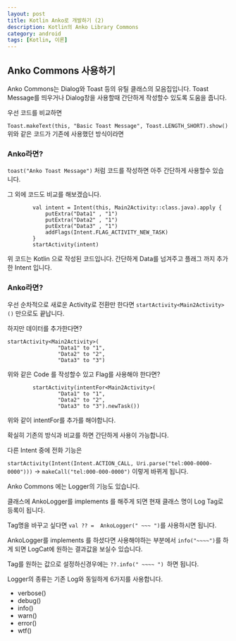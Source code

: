 ```yaml
---
layout: post
title: Kotlin Anko로 개발하기 (2)
description: Kotlin의 Anko Library Commons
category: android
tags: [Kotlin, 이론]
---
```


## Anko Commons 사용하기

Anko Commons는
Dialog와 Toast 등의 유틸 클래스의 모음집입니다. Toast Message를 띄우거나 Dialog창을 사용할때 간단하게 작성할수 있도록 도움을 줍니다.

우선 코드를 비교하면

`Toast.makeText(this, "Basic Toast Message", Toast.LENGTH_SHORT).show()`
위와 같은 코드가 기존에 사용했던 방식이라면

### Anko라면?

`toast("Anko Toast Message")` 처럼 코드를 작성하면 아주 간단하게 사용할수 있습니다.

그 외에 코드도 비교를 해보겠습니다.

```
        val intent = Intent(this, Main2Activity::class.java).apply {
            putExtra("Data1" , "1")
            putExtra("Data2" , "1")
            putExtra("Data3" , "1")
            addFlags(Intent.FLAG_ACTIVITY_NEW_TASK)
        }
        startActivity(intent)
```
위 코드는 Kotlin 으로 작성된 코드입니다.
간단하게 Data를 넘겨주고 플래그 까지 추가한 Intent 입니다.

### Anko라면?

우선 순차적으로 새로운 Activity로 전환만 한다면
`startActivity<Main2Activity>()` 만으로도 끝납니다.

하지만 데이터를 추가한다면?
```
startActivity<Main2Activity>(
                "Data1" to "1",
                "Data2" to "2",
                "Data3" to "3")
```
위와 같은 Code 를 작성할수 있고 Flag를 사용해야 한다면?

```
        startActivity(intentFor<Main2Activity>(
                "Data1" to "1",
                "Data2" to "2",
                "Data3" to "3").newTask())
```

위와 같이 intentFor를 추가를 해야합니다.

확실히 기존의 방식과 비교를 하면 간단하게 사용이 가능합니다.

다른 Intent 중에 전화 기능은

`startActivity(Intent(Intent.ACTION_CALL, Uri.parse("tel:000-0000-0000")))`
  ->  `makeCall("tel:000-000-0000")`
이렇게 바뀌게 됩니다.

Anko Commons 에는 Logger의 기능도 있습니다.

클래스에 AnkoLogger를 implements 를 해주게 되면
현재 클래스 명이 Log Tag로 등록이 됩니다.

Tag명을 바꾸고 싶다면
`val ?? =  AnkoLogger(" ~~~ ")`를 사용하시면 됩니다.

AnkoLogger를 implements 를 하셨다면
사용해야하는 부분에서 `info("~~~~")`를 하게 되면 LogCat에 원하는 결과값을 보실수 있습니다.

Tag를 원하는 값으로 설정하신경우에는 `??.info(" ~~~~ ") `하면 됩니다.

Logger의 종류는 기존 Log와 동일하게 6가지를 사용합니다.

 * verbose()
 * debug()
 * info()
 * warn()
 * error()
 * wtf()
